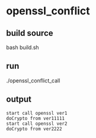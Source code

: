 # openssl_conflict

## build source
bash build.sh


## run
./openssl_conflict_call


## output
```
start call openssl ver1
doCrypto from ver11111
start call openssl ver2
doCrypto from ver2222
```
